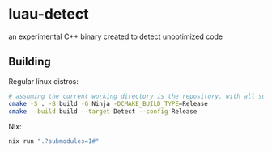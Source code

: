 # luau-detect

an experimental C++ binary created to detect unoptimized code

## Building

Regular linux distros:

```bash
# assuming the current working directory is the repository, with all submodules cloned
cmake -S . -B build -G Ninja -DCMAKE_BUILD_TYPE=Release
cmake --build build --target Detect --config Release
```

Nix:

```bash
nix run ".?submodules=1#"
```
